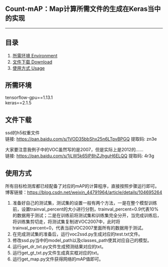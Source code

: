 ## Count-mAP：Map计算所需文件的生成在Keras当中的实现
---

## 目录
1. [所需环境 Environment](#所需环境)
2. [文件下载 Download](#文件下载)
3. [使用方式 Usage](#使用方式)

## 所需环境
tensorflow-gpu==1.13.1  
keras==2.1.5  

## 文件下载
ssd的h5权重文件  
链接: https://pan.baidu.com/s/1VOD35bbShx25n6LTpvBPGQ 提取码: zn3e  

大家要注意我例子中的VOC虽然写的是2007，但是实际上是2012的……  
链接: https://pan.baidu.com/s/1jLW5k65lP8hZJhguH6ELQQ 提取码: 4r3g  

## 使用方式
所有目标检测库都已经配备了对应的mAP的计算程序，直接按照步骤运行即可。    
博客链接：https://blog.csdn.net/weixin_44791964/article/details/104695264       
1. 准备好自己的测试集，测试集的设置一般有两个方法，一是在整个模型训练前，设置trainval_percent的大小进行分割，trainval_percent=0.9代表10%的数据用于测试；二是在训练前将测试集和训练集完全分开，当完成训练后，将训练集剪切走，将测试集复制进VOC2007中，此时将trainval_percent=0，代表当前VOC2007里面所有的数据用于测试。   
2. 在完成测试集的准备后，运行voc2ssd.py生成对应的test.txt文件。   
3. 修改ssd.py当中的model_path以及classes_path使其对应自己的模型。  
4. 运行get_dr_txt.py文件生成预测结果对应的txt。  
5. 运行get_gt_txt.py文件生成真实框对应的txt。  
6. 运行get_map.py文件获得网络的mAP值即可。  
